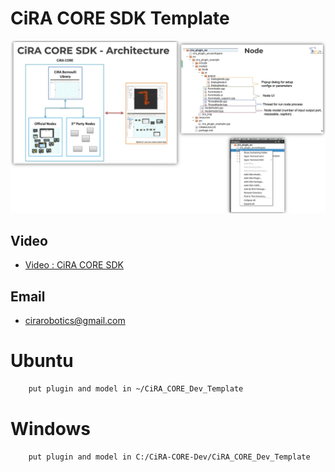 # CiRA CORE SDK Template

![cira_core_sdk](https://github.com/CiRA-AMI/cira-core-sdk-template/blob/main/tmp_pic/cira_core_sdk.png?raw=true?inline=false)

## Video
- [Video : CiRA CORE SDK](https://www.youtube.com/watch?v=nI_yFwjwDUQ&list=PLc_6c2ErU_Iv66WNj53jcjYWExbfaZaDw) <br />

## Email
- cirarobotics@gmail.com


# Ubuntu 
```bash
	put plugin and model in ~/CiRA_CORE_Dev_Template
```

# Windows
```bash
	put plugin and model in C:/CiRA-CORE-Dev/CiRA_CORE_Dev_Template
```
